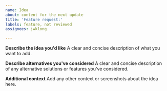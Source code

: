 ```yaml
---
name: Idea
about: content for the next update
title: 'Feature request:'
labels: feature, not reviewed
assignees: jwklong

---
```


**Describe the idea you'd like**
A clear and concise description of what you want to add.

**Describe alternatives you've considered**
A clear and concise description of any alternative solutions or features you've considered.

**Additional context**
Add any other context or screenshots about the idea here.

